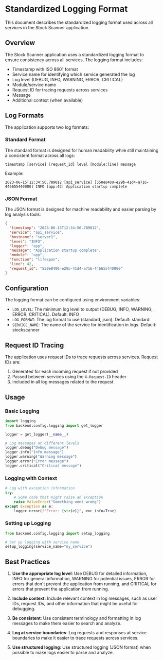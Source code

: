 # Standardized Logging Format

This document describes the standardized logging format used across all services in the Stock Scanner application.

## Overview

The Stock Scanner application uses a standardized logging format to ensure consistency across all services. The logging format includes:

- Timestamp with ISO 8601 format
- Service name for identifying which service generated the log
- Log level (DEBUG, INFO, WARNING, ERROR, CRITICAL)
- Module/service name
- Request ID for tracing requests across services
- Message
- Additional context (when available)

## Log Formats

The application supports two log formats:

### Standard Format

The standard format is designed for human readability while still maintaining a consistent format across all logs:

```
timestamp [service] [request_id] level [module:line] message
```

Example:
```
2023-06-15T12:34:56.789012 [api_service] [550e8400-e29b-41d4-a716-446655440000] INFO [app:42] Application startup complete
```

### JSON Format

The JSON format is designed for machine readability and easier parsing by log analysis tools:

```json
{
  "timestamp": "2023-06-15T12:34:56.789012",
  "service": "api_service",
  "hostname": "server1",
  "level": "INFO",
  "logger": "app",
  "message": "Application startup complete",
  "module": "app",
  "function": "lifespan",
  "line": 42,
  "request_id": "550e8400-e29b-41d4-a716-446655440000"
}
```

## Configuration

The logging format can be configured using environment variables:

- `LOG_LEVEL`: The minimum log level to output (DEBUG, INFO, WARNING, ERROR, CRITICAL). Default: INFO
- `LOG_FORMAT`: The log format to use (standard, json). Default: standard
- `SERVICE_NAME`: The name of the service for identification in logs. Default: stockscanner

## Request ID Tracing

The application uses request IDs to trace requests across services. Request IDs are:

1. Generated for each incoming request if not provided
2. Passed between services using the `X-Request-ID` header
3. Included in all log messages related to the request

## Usage

### Basic Logging

```python
import logging
from backend.config.logging import get_logger

logger = get_logger(__name__)

# Log messages at different levels
logger.debug("Debug message")
logger.info("Info message")
logger.warning("Warning message")
logger.error("Error message")
logger.critical("Critical message")
```

### Logging with Context

```python
# Log with exception information
try:
    # Some code that might raise an exception
    raise ValueError("Something went wrong")
except Exception as e:
    logger.error(f"Error: {str(e)}", exc_info=True)
```

### Setting up Logging

```python
from backend.config.logging import setup_logging

# Set up logging with service name
setup_logging(service_name="my_service")
```

## Best Practices

1. **Use the appropriate log level**: Use DEBUG for detailed information, INFO for general information, WARNING for potential issues, ERROR for errors that don't prevent the application from running, and CRITICAL for errors that prevent the application from running.

2. **Include context**: Include relevant context in log messages, such as user IDs, request IDs, and other information that might be useful for debugging.

3. **Be consistent**: Use consistent terminology and formatting in log messages to make them easier to search and analyze.

4. **Log at service boundaries**: Log requests and responses at service boundaries to make it easier to trace requests across services.

5. **Use structured logging**: Use structured logging (JSON format) when possible to make logs easier to parse and analyze.